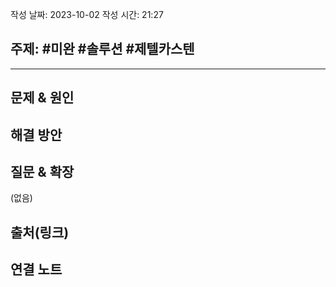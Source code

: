 작성 날짜: 2023-10-02
작성 시간: 21:27

## 주제: #미완 #솔루션 #제텔카스텐

----

## 문제 & 원인


## 해결 방안


## 질문 & 확장

(없음)

## 출처(링크)


## 연결 노트
